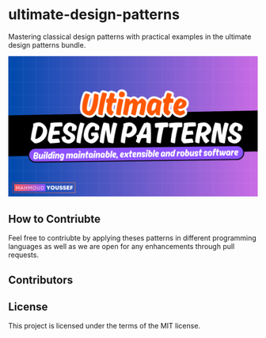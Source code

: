 # ultimate-design-patterns

Mastering classical design patterns with practical examples in the ultimate design patterns bundle.

<p>
  <a href="https://www.udemy.com/course/draft/5825958/?referralCode=C4486750B8FA2ABC3F46"><img src="images/ultimate-design-patterns.png" /> </a>
</p>


## How to Contriubte 
Feel free to contriubte by applying theses patterns in different programming languages as well as we are open for any enhancements through pull requests.

## Contributors


## License

This project is licensed under the terms of the MIT license.
